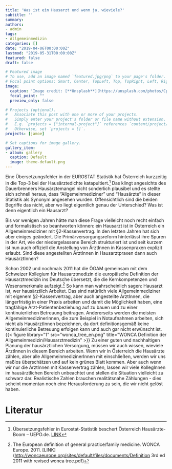 ```yaml
---
title: 'Was ist ein Hausarzt und wenn ja, wieviele?'
subtitle: ''
summary: 
authors:
- admin
tags:
- Allgemeinmedizin
categories: []
date: "2019-04-06T00:00:00Z"
lastmod: "2019-05-31T00:00:00Z"
featured: false
draft: false

# Featured image
# To use, add an image named `featured.jpg/png` to your page's folder.
# Focal point options: Smart, Center, TopLeft, Top, TopRight, Left, Right, BottomLeft, Bottom, BottomRight
image:
  caption: 'Image credit: [**Unsplash**](https://unsplash.com/photos/CpkOjOcXdUY)'
  focal_point: ""
  preview_only: false

# Projects (optional).
#   Associate this post with one or more of your projects.
#   Simply enter your project's folder or file name without extension.
#   E.g. `projects = ["internal-project"]` references `content/project/deep-learning/index.md`.
#   Otherwise, set `projects = []`.
projects: [jamoe]

# Set captions for image gallery.
gallery_item:
- album: gallery
  caption: Default
  image: theme-default.png
---
```


Eine Übersetzungsfehler in der EUROSTAT Statistik hat Österreich kurzzeitig in die Top-3 bei der Hausärztedichte katapultiert.[^1] Das klingt angesichts des Dauerbrenners Hausärztemangel nicht sonderlich plausibel und es stellte sich schnell heraus, dass “Allgemeinmediziner” und “Hausärzte” in dieser Statistik als Synonym angesehen wurden. Offensichtlich sind die beiden Begriffe das nicht, aber wo liegt eigentlich genau der Unterschied? Was ist denn eigentlich ein Hausarzt?

Bis vor wenigen Jahren hätte man diese Frage vielleicht noch recht einfach und formalistisch so beantworten können: ein Hausarzt ist in Österreich ein Allgemeinmediziner mit §2-Kassenvertrag. 
In den letzten Jahren hat sich aber einiges geändert. Die Primärversorgungsreform hinterlässt ihre Spuren in der Art, wie der niedergelassene Bereich strukturiert ist und seit kurzem ist nun auch offiziell die Anstellung von ÄrztInnen in Kassenpraxen explizit erlaubt. Sind diese angestellten ÄrztInnen in Hausarztpraxen dann auch HausärztInnen?

Schon 2002 und nochmals 2011 hat die ÖGAM gemeinsam mit dem Schweizer Kollegium für Hausarztmedizin die europäische Definition der Hausarztmedizin ins Deutsche übersetzt, die die Kernkompetenzen und Wesensmerkmale aufzeigt.[^2] So kann man wahrscheinlich sagen: Hausarzt ist, wer hausärztlich Arbeitet. Das sind natürlich viele Allgemeinmediziner mit eigenem §2-Kassenvertrag, aber auch angestellte ÄrztInnen, die längerfristig in einer Praxis arbeiten und damit die Möglichkeit haben, eine tragfähige Arzt-Patientenbeziehung auf zu bauen und zu einer kontinuierlichen Betreuung beitragen. Andererseits werden die meisten AllgemeinmedizinerInnen, die zum Beispiel in Notaufnahmen arbeiten, sich nicht als HausärztInnen bezeichnen, da dort definitionsgemäß keine kontinuierliche Betreuung erfolgen kann und auch gar nicht erwünscht ist.
{{< figure library="1" src="wonca_tree_en.png" title="WONCA Definition der Allgemeinmedizin/Hausarztmedizin" >}}
Zu einer guten und nachhaltigen Planung der hausärztlichen Versorgung, müssen wir auch wissen, wieviele ÄrztInnen in diesem Bereich arbeiten. Wenn wir in Österreich die Hausärzte zählen, aber alle AllgemeinmedizinerInnen mit einschließen, werden wir uns maßlos überschätzen und auf kein grünes Blatt kommen. Aber auch wenn wir nur die ÄrztInnen mit Kassenvertrag zählen, lassen wir viele KollegInnen im hausärztlichen Bereich unbeachtet und stellen die Situation vielleicht zu schwarz dar.
Realistische Zahlen brauchen realitätsnahe Zählungen - dies scheint momentan noch eine Herausforderung zu sein, die wir nicht gelöst haben.

# Literatur
[^1]: Übersetzungsfehler in Eurostat-Statistik beschert Österreich Hausärzte-Boom – UEPO.de. [LINK](https://uepo.de/2019/01/18/uebersetzungsfehler-in-eurostat-statistik-beschert-oesterreich-hausaerzte-boom/)
[^2]: The European definition of general practice/family medicine. WONCA Europe. 2011. [LINK](http://woncaeurope.org/sites/default/files/documents/Definition 3rd ed 2011 with revised wonca tree.pdf)

